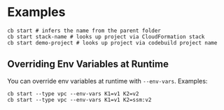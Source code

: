 # Examples

    cb start # infers the name from the parent folder
    cb start stack-name # looks up project via CloudFormation stack
    cb start demo-project # looks up project via codebuild project name

## Overriding Env Variables at Runtime

You can override env variables at runtime with `--env-vars`. Examples:

    cb start --type vpc --env-vars K1=v1 K2=v2
    cb start --type vpc --env-vars K1=v1 K2=ssm:v2
